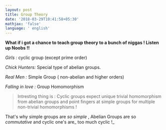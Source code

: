 ```yaml
---
layout: post
title: Group Theory
date: '2018-03-29T10:41:58+05:30'
mathjax: 'false'
language: ' english'
---
```

**What if i got a chance to 
teach group theory to a bunch 
of niggas ! Listen up Noobs !!**

_Girls :_ cyclic group (except 
prime order)

_Chick Hunters:_ Special type 
of abelian groups.

_Real Men :_ Simple Group (
 non-abelian and higher orders)

_Falling in love :_ Group Homomorphism


> Intresting  thing is : Cyclic groups expect unique trivial homomorphism from abelian groups  and point fingers at simple groups for multiple non-trivial homomorphisms !

That's why simple groups are _so simple_ , Abelian Groups are so _commutative_ and cyclic one's are_ too much cyclic !_
